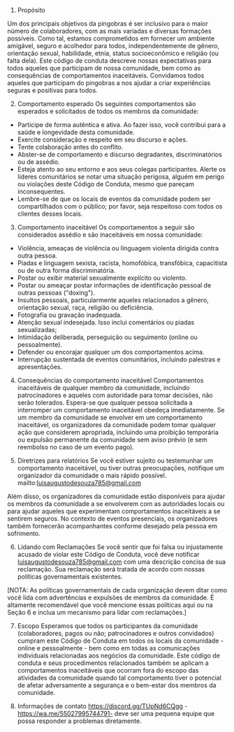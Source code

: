1. Propósito

Um dos principais objetivos da pingobras é ser inclusivo para o maior número de colaboradores, com as mais variadas e diversas formações possíveis. Como tal, estamos comprometidos em fornecer um ambiente amigável, seguro e acolhedor para todos, independentemente de gênero, orientação sexual, habilidade, etnia, status socioeconômico e religião (ou falta dela).
Este código de conduta descreve nossas expectativas para todos aqueles que participam de nossa comunidade, bem como as consequências de comportamentos inaceitáveis.
Convidamos todos aqueles que participam do pingobras a nos ajudar a criar experiências seguras e positivas para todos.

2. Comportamento esperado
Os seguintes comportamentos são esperados e solicitados de todos os membros da comunidade:

 * Participe de forma autêntica e ativa. Ao fazer isso, você contribui para a saúde e longevidade desta comunidade.
 * Exercite consideração e respeito em seu discurso e ações.
 * Tente colaboração antes do conflito.
 * Abster-se de comportamento e discurso degradantes, discriminatórios ou de assédio.
 * Esteja atento ao seu entorno e aos seus colegas participantes. Alerte os líderes comunitários se notar uma situação perigosa, alguém em perigo ou violações deste Código de Conduta, mesmo que pareçam inconsequentes.
 * Lembre-se de que os locais de eventos da comunidade podem ser compartilhados com o público; por favor, seja respeitoso com todos os clientes desses locais.

3. Comportamento inaceitável
Os comportamentos a seguir são considerados assédio e são inaceitáveis ​​em nossa comunidade:

 * Violência, ameaças de violência ou linguagem violenta dirigida contra outra pessoa.
 * Piadas e linguagem sexista, racista, homofóbica, transfóbica, capacitista ou de outra forma discriminatória.
 * Postar ou exibir material sexualmente explícito ou violento.
 * Postar ou ameaçar postar informações de identificação pessoal de outras pessoas ("doxing").
 * Insultos pessoais, particularmente aqueles relacionados a gênero, orientação sexual, raça, religião ou deficiência.
 * Fotografia ou gravação inadequada.
 * Atenção sexual indesejada. Isso inclui comentários ou piadas sexualizadas;
 * Intimidação deliberada, perseguição ou seguimento (online ou pessoalmente).
 * Defender ou encorajar qualquer um dos comportamentos acima.
 * Interrupção sustentada de eventos comunitários, incluindo palestras e apresentações.

4. Consequências do comportamento inaceitável
Comportamentos inaceitáveis ​​de qualquer membro da comunidade, incluindo patrocinadores e aqueles com autoridade para tomar decisões, não serão tolerados.
Espera-se que qualquer pessoa solicitada a interromper um comportamento inaceitável obedeça imediatamente.
Se um membro da comunidade se envolver em um comportamento inaceitável, os organizadores da comunidade podem tomar qualquer ação que considerem apropriada, incluindo uma proibição temporária ou expulsão permanente da comunidade sem aviso prévio (e sem reembolso no caso de um evento pago).

5. Diretrizes para relatórios
Se você estiver sujeito ou testemunhar um comportamento inaceitável, ou tiver outras preocupações, notifique um organizador da comunidade o mais rápido possível. 
mailto:luisaugustodesouza785@gmail.com

Além disso, os organizadores da comunidade estão disponíveis para ajudar os membros da comunidade a se envolverem com as autoridades locais ou para ajudar aqueles que experimentam comportamentos inaceitáveis ​​a se sentirem seguros. No contexto de eventos presenciais, os organizadores também fornecerão acompanhantes conforme desejado pela pessoa em sofrimento.

6. Lidando com Reclamações
Se você sentir que foi falsa ou injustamente acusado de violar este Código de Conduta, você deve notificar luisaugustodesouza785@gmail.com com uma descrição concisa de sua reclamação. Sua reclamação será tratada de acordo com nossas políticas governamentais existentes. 

[NOTA: As políticas governamentais de cada organização devem ditar como você lida com advertências e expulsões de membros da comunidade. É altamente recomendável que você mencione essas políticas aqui ou na Seção 6 e inclua um mecanismo para lidar com reclamações.]

7. Escopo
Esperamos que todos os participantes da comunidade (colaboradores, pagos ou não; patrocinadores e outros convidados) cumpram este Código de Conduta em todos os locais da comunidade - online e pessoalmente - bem como em todas as comunicações individuais relacionadas aos negócios da comunidade.
Este código de conduta e seus procedimentos relacionados também se aplicam a comportamentos inaceitáveis que ocorram fora do escopo das atividades da comunidade quando tal comportamento tiver o potencial de afetar adversamente a segurança e o bem-estar dos membros da comunidade.

8. Informações de contato
https://discord.gg/TUpNd6CQgg -https://wa.me/55027995744791- deve ser uma pequena equipe que possa responder a problemas diretamente.
